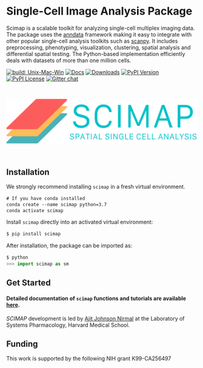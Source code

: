 # Single-Cell Image Analysis Package

Scimap is a scalable toolkit for analyzing single-cell multiplex imaging data. The package uses the [anndata](https://anndata.readthedocs.io/en/stable/anndata.AnnData.html) framework making it easy to integrate with other popular single-cell analysis toolkits such as [scanpy](https://scanpy.readthedocs.io/en/latest/#). It includes preprocessing, phenotyping, visualization, clustering, spatial analysis and differential spatial testing. The Python-based implementation efficiently deals with datasets of more than one million cells.


[![build: Unix-Mac-Win](https://github.com/ajitjohnson/scimap/actions/workflows/build-unix-mac-win.yml/badge.svg)](https://github.com/ajitjohnson/scimap/actions/workflows/build-unix-mac-win.yml)
[![Docs](https://github.com/ajitjohnson/scimap/actions/workflows/docs.yml/badge.svg)](https://github.com/ajitjohnson/scimap/actions/workflows/docs.yml)
[![Downloads](https://pepy.tech/badge/scimap)](https://pepy.tech/project/scimap)
[![PyPI Version](https://img.shields.io/pypi/v/scimap.svg)](https://pypi.org/project/scimap)
[![PyPI License](https://img.shields.io/pypi/l/scimap.svg)](https://pypi.org/project/scimap)
[![Gitter chat](https://badges.gitter.im/scimap_io/community.png)](https://gitter.im/scimap_io/community)

<br>

![SCIMAP](./docs/assets/scimap_logo.png "SCIMAP")

<br>

## Installation

We strongly recommend installing `scimap` in a fresh virtual environment.

```
# If you have conda installed
conda create --name scimap python=3.7
conda activate scimap
```

Install `scimap` directly into an activated virtual environment:

```python
$ pip install scimap
```

After installation, the package can be imported as:

```python
$ python
>>> import scimap as sm
```

## Get Started


#### Detailed documentation of `scimap` functions and tutorials are available [here](http://scimap.xyz/).

*SCIMAP* development is led by [Ajit Johnson Nirmal](https://ajitjohnson.com/) at the Laboratory of Systems Pharmacology, Harvard Medical School.

## Funding
This work is supported by the following NIH grant K99-CA256497

